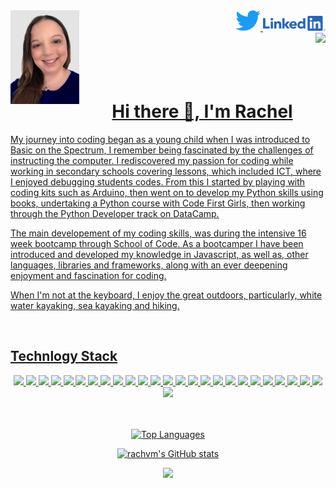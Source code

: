<img align="left" src="img.png" width="110px" height="150px">
<div align="right">
  <a href="https://twitter.com/coderRach" target="_blank" class="twitter"><img src="https://github.com/rachvm/rachvm/blob/main/2021%20Twitter%20logo%20-%20blue.png" width="40">
  <a href="https://www.linkedin.com/in/rachel-morris-a3b125251/" target="_blank" class="linkedin><img src="" width="80"><img src="https://github.com/rachvm/rachvm/blob/207264e745c5fe80ca527de014b7ad5fcda69815/LI-Logo.png" width="100" style={margin-left: "50px"}>
  
  <br/>
<img src="https://www.codewars.com/users/rachvm/badges/micro">
 </div>
<br/>
                                                             <br/>
                                                             <br/>
<div align="center">
                   <h1>Hi there 👋, I'm Rachel</h1>
</div>
 
 <p>
 My journey into coding began as a young child when I was introduced to Basic on the Spectrum, I remember being fascinated by the challenges of instructing the computer. I rediscovered my passion for coding while working in secondary schools covering lessons, which included ICT, where I enjoyed debugging students codes. From this I started by playing with coding kits such as Arduino, then went on to develop my Python skills using books, undertaking a Python course with Code First Girls, then working through the Python Developer track on DataCamp. 
              
The main developement of my coding skills, was during the intensive 16 week bootcamp through School of Code. As a bootcamper I have been introduced and 
developed my knowledge in Javascript, as well as, other languages, libraries and frameworks, along with an ever deepening enjoyment and fascination for 
coding.

When I'm not at the keyboard, I enjoy the great outdoors, particularly, white water kayaking, sea kayaking and hiking.
              </p>

<br/>
  
                   
<div align="left">
  <h2>Technlogy Stack
</div>
                 
                                           
<p align="center">

<img src="https://img.shields.io/badge/JavaScript-323330?style=for-the-badge&logo=javascript&logoColor=F7DF1E"/>
<img src="https://img.shields.io/badge/HTML5-E34F26?style=for-the-badge&logo=html5&logoColor=white"/>
<img src="https://img.shields.io/badge/CSS3-1572B6?style=for-the-badge&logo=css3&logoColor=white"/>
<img src="https://img.shields.io/badge/React-20232A?style=for-the-badge&logo=react&logoColor=61DAFB"/>
<img src= "https://img.shields.io/badge/React_Router-CA4245?style=for-the-badge&logo=react-router&logoColor=white"/>
<img src="https://img.shields.io/badge/Node.js-339933?style=for-the-badge&logo=nodedotjs&logoColor=white"/>
<img src="https://img.shields.io/badge/Express.js-000000?style=for-the-badge&logo=express&logoColor=white"/>
<img src="https://img.shields.io/badge/TypeScript-007ACC?style=for-the-badge&logo=typescript&logoColor=white"/>
<img src="https://img.shields.io/badge/Postman-FF6C37?style=for-the-badge&logo=Postman&logoColor=white"/>
<img src="https://img.shields.io/badge/Jest-C21325?style=for-the-badge&logo=jest&logoColor=white"/>
<img src="https://img.shields.io/badge/Cypress-17202C?style=for-the-badge&logo=cypress&logoColor=white"/>
<img src="https://img.shields.io/badge/MongoDB-4EA94B?style=for-the-badge&logo=mongodb&logoColor=white"/>
<img src="https://img.shields.io/badge/PostgreSQL-316192?style=for-the-badge&logo=postgresql&logoColor=white"/>
<img src="https://img.shields.io/badge/Couchbase-EA2328?style=for-the-badge&logo=couchbase&logoColor=white"/>
<img src="https://img.shields.io/badge/Canva-%2300C4CC.svg?&style=for-the-badge&logo=Canva&logoColor=white"/>
<img src="https://img.shields.io/badge/Figma-F24E1E?style=for-the-badge&logo=figma&logoColor=white"/>
<img src="https://img.shields.io/badge/Miro-F7C922?style=for-the-badge&logo=Miro&logoColor=050036"/>
<img src="https://img.shields.io/badge/Trello-0052CC?style=for-the-badge&logo=trello&logoColor=white"/>
<img src="https://img.shields.io/badge/Material%20UI-007FFF?style=for-the-badge&logo=mui&logoColor=white"/>
<img src="https://img.shields.io/badge/Tailwind_CSS-38B2AC?style=for-the-badge&logo=tailwind-css&logoColor=white"/>
<img src="https://img.shields.io/badge/npm-CB3837?style=for-the-badge&logo=npm&logoColor=white"/>
<img src="https://img.shields.io/badge/next.js-000000?style=for-the-badge&logo=nextdotjs&logoColor=white"/>
<img src="https://img.shields.io/badge/Codesandbox-000000?style=for-the-badge&logo=CodeSandbox&logoColor=white"/>
<img src="https://img.shields.io/badge/Visual_Studio_Code-0078D4?style=for-the-badge&logo=visual%20studio%20code&logoColor=white"/>
<img src="https://img.shields.io/badge/json-5E5C5C?style=for-the-badge&logo=json&logoColor=white"/>
<img src="https://img.shields.io/badge/Python-FFD43B?style=for-the-badge&logo=python&logoColor=blue"/>
</p>
<br/><br/>

<div align="center">
<a href="https://github.com/rachvm" align="center"><img src="https://github-readme-stats.vercel.app/api/top-langs/?username=rachvm&langs_count=10&title_color=0891b2&text_color=ffffff&icon_color=0891b2&bg_color=1c1917&hide_border=true&locale=en&custom_title=Top%20%Languages" alt="Top Languages" /></a>
                   
<a href="http://www.github.com/rachvm"><img src="https://github-readme-stats.vercel.app/api?username=rachvm&show_icons=true&hide=stars,&count_private=true&title_color=0891b2&text_color=ffffff&icon_color=0891b2&bg_color=1c1917&hide_border=true&show_icons=true" alt="rachvm's GitHub stats" /></a>

<a href="http://www.github.com/rachvm"><img src="https://github-readme-streak-stats.herokuapp.com/?user=rachvm&stroke=ffffff&background=1c1917&ring=0891b2&fire=0891b2&currStreakNum=ffffff&currStreakLabel=0891b2&sideNums=ffffff&sideLabels=ffffff&dates=ffffff&hide_border=true" /></a>
</div>
               
                   
